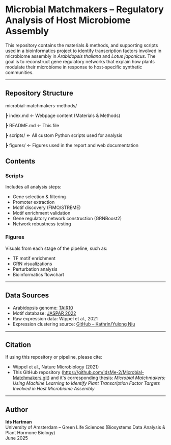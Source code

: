 # Microbial Matchmakers – Regulatory Analysis of Host Microbiome Assembly

This repository contains the materials & methods, and supporting scripts used in a bioinformatics project to identify transcription factors involved in microbiome assembly in *Arabidopsis thaliana* and *Lotus japonicus*. The goal is to reconstruct gene regulatory networks that explain how plants modulate their microbiome in response to host-specific synthetic communities.

---

## Repository Structure

microbial-matchmakers-methods/

┣ index.md ← Webpage content (Materials & Methods)

┣ README.md ← This file

┣ scripts/ ← All custom Python scripts used for analysis

┣ figures/ ← Figures used in the report and web documentation


## Contents

### Scripts
Includes all analysis steps:
- Gene selection & filtering
- Promoter extraction
- Motif discovery (FIMO/STREME)
- Motif enrichment validation
- Gene regulatory network construction (GRNBoost2)
- Network robustness testing

### Figures
Visuals from each stage of the pipeline, such as:
- TF motif enrichment
- GRN visualizations
- Perturbation analysis
- Bioinformatics flowchart

---

## Data Sources

- Arabidopsis genome: [TAIR10](https://www.arabidopsis.org/)
- Motif database: [JASPAR 2022](https://jaspar.genereg.net/)
- Raw expression data: Wippel et al., 2021
- Expression clustering source: [GitHub – Kathrin/Yulong Niu](https://github.com/YulongNiu/MPIPZ_Kathrin_Persistence_RNASeq)

---

## Citation

If using this repository or pipeline, please cite:
- Wippel et al., Nature Microbiology (2021)
- This GitHub repository (https://github.com/IdsMe-2/Microbial-Matchmakers.git) and it's corresponding thesis: *Microbial Matchmakers: Using Machine Learning to Identify Plant Transcription Factor Targets Involved in Host Microbiome Assembly*

---

## Author

**Ids Hartman**  
University of Amsterdam – Green Life Sciences (Biosystems Data Analysis & Plant Hormone Biology)  
June 2025  

